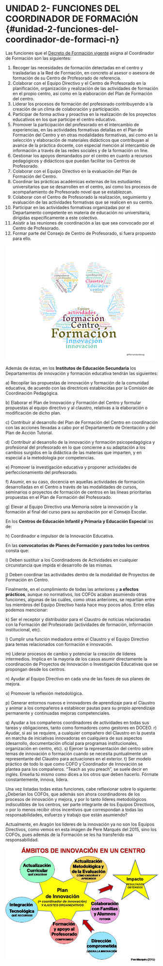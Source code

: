 # UNIDAD 2- FUNCIONES DEL COORDINADOR DE FORMACIÓN {#unidad-2-funciones-del-coordinador-de-formaci-n}

Las funciones que el [Decreto de Formación vigente](http://www.boa.aragon.es/cgi-bin/EBOA/BRSCGI?CMD=VEROBJ&MLKOB=1040620063232&type=pdf) asigna al Coordinador de Formación son las siguientes:

1. Recoger las necesidades de formación detectadas en el centro y trasladarlas a la Red
de Formación, en concreto al asesor o asesora de formación de su Centro de Profesorado de referencia.
2. Colaborar con el Equipo Directivo y el Centro de Profesorado en la planificación, organización y realización de las actividades de formación en el propio centro, así como en la elaboración del Plan de Formación del centro.
3. Liderar los procesos de formación del profesorado contribuyendo a la creación de un
clima de colaboración y participación.
4. Participar de forma activa y proactiva en la realización de los proyectos educativos en los que participe el centro educativo.
5. Promover la participación del profesorado en el intercambio de experiencias, en las
actividades formativas detallas en el Plan de Formación del Centro y en otras modalidades formativas, así como en la selección y elaboración de materiales didácticos que contribuyan al avance de la práctica docente, con especial mención al intercambio de información a través de las redes sociales y de la formación on line.
6. Gestionar los apoyos demandados por el centro en cuanto a recursos pedagógicos y
didácticos que puedan facilitar los Centros de Profesorado.
7. Colaborar con el Equipo Directivo en la evaluación del Plan de Formación del Centro.
8. Coordinar las prácticas académicas externas de los estudiantes universitarios que se
desarrollen en el centro, así como los procesos de acompañamiento de Profesorado novel
que se establezcan.
9. Colaborar con el Centro de Profesorado la realización, seguimiento y evaluación de las actividades formativas que se realicen en su centro.
10. Participar en las actividades formativas organizadas por el Departamento competente
en materia de educación no universitaria, dirigidas específicamente a este colectivo.
11. Asistir a las reuniones de coordinación a las que sea convocado por el Centro de Profesorado.
12. Formar parte del Consejo de Centro de Profesorado, si fuera propuesto para ello.

![](/images/image6.png)

Además de éstas, en los **Institutos de Educación Secundaria** los Departamentos de innovación y formación educativa tendrán las siguientes:

a) Recopilar las propuestas de innovación y formación de la comunidad educativa, de acuerdo con las directrices establecidas por la Comisión de Coordinación Pedagógica.

b) Elaborar el Plan de Innovación y Formación del Centro y formular propuestas al equipo directivo y al claustro, relativas a la elaboración o modificación de dicho plan.

c) Contribuir al desarrollo del Plan de Formación del Centro en coordinación con las acciones llevadas a cabo por el Departamento de Orientación y del Plan de Acción Tutorial.

d) Contribuir al desarrollo de la innovación y formación psicopedagógica y profesional del profesorado en lo que concierne a su adaptación a los cambios surgidos en la didáctica de las materias que imparten, y en especial a la metodología por competencias.

e) Promover la investigación educativa y proponer actividades de perfeccionamiento del profesorado.

f) Asumir, en su caso, docencia en aquellas actividades de formación desarrolladas en el Centro a través de las modalidades de cursos, seminarios o proyectos de formación de centros en las líneas prioritarias propuestas en el Plan de Formación del Profesorado.

g) Elevar al Equipo Directivo una Memoria sobre la innovación y la formación al final del curso para su aprobación por el Consejo Escolar.  

En los **Centros de Educación Infantil y Primaria y Educación Especial** las de:

h) Coordinador e impulsor de la Innovación Educativa.

En las **convocatorias de Planes de Formación y para todos los centros** consta que:

i) Deben sustituir a los Coordinadores de Actividades en cualquier circunstancia que impida el desarrollo de las mismas.

j) Deben coordinar las actividades dentro de la modalidad de Proyectos de Formación en Centro.

Finalmente, en el cumplimiento de todas las anteriores y **a efectos prácticos**, aunque no normativos, los COFOs acaban asumiendo otras funciones, algunas de las cuáles, como otras anteriores, se repartían entre los miembros del Equipo Directivo hasta hace muy pocos años. Entre ellas podemos mencionar:

k) Ser el receptor y distribuidor para el Claustro de noticias relacionadas con la Formación del Profesorado (actividades de formación, información institucional, etc).

l) Cumplir una función mediadora entre el Claustro y el Equipo Directivo para temas relacionados con formación e innovación.

m) Liderar procesos de cambio y potenciar la creación de líderes intermedios. Implica en la mayoría de los casos asumir directamente la coordinación de Proyectos de Innovación o Investigación Educativas que se propongan desde los centros.

n) Ayudar al Equipo Directivo en cada una de las fases de sus planes de mejora.

o) Promover la reflexión metodológica.

p) Generar entornos nuevos e innovadores de aprendizaje para el Claustro y animar a los compañeros a establecer pautas para su propio aprendizaje permanente y continuadas mejoras competenciales.  

q) Ayudar a los compañeros coordinadores de actividades en todas sus tareas y obligaciones, tanto como formadores como gestores en DOCEO.
r) Ayudar, si así se requiere, a cualquier compañero del Claustro en la puesta en marcha de iniciativas innovadoras en cualquiera de sus aspectos (desarrollo, documentación oficial para programas institucionales, organización en centro, etc).
s) Ejercer la representación del centro sobre temas de innovación o formación cuando se necesita puntualmente un representante del Claustro para actuaciones en el exterior.
t) Ser modelo práctico de todo lo que como COFO y Coordinador de Innovación se plantea para los compañeros. “Teach as you preach”, se suele decir en inglés. Enseña tú mismo como dices a los otros que deben hacerlo. Fórmate constantemente, innova, lidera.
 
Una vez listadas todas estas funciones, cabe reflexionar sobre lo siguiente: ¿Deberían los COFOs, que además son ahora coordinadores de los procesos de innovación y mejora, y por lo tanto líderes metodológicos indiscutibles de los centros, ser parte integrante de los Equipos Directivos, o por lo menos recibir otros incentivos que correspondan a todas las responsabilidades, esfuerzo y trabajo que están asumiendo?


Actualmente, en Aragón los líderes de la innovación ya no son los Equipos Directivos, como vemos en esta imagen de Pere Marqués del 2015, sino los COFOs, pues además de la Formación se les ha transferido esa responsabilidad.

![](images/image9.jpg)

